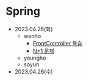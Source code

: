 # Spring

- 2023.04.25(화)
  - wonho
    - [FrontController 복습](./wonho/FrontController/)
    - [N+1 문제](https://seoarc.tistory.com/81)
  - youngho
  - soyun
- 2023.04.26(수)
